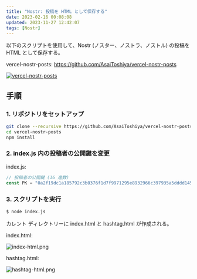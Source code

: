 ```yaml
---
title: "Nostr: 投稿を HTML として保存する"
date: 2023-02-16 00:08:08
updated: 2023-11-27 12:42:07
tags: [Nostr]
---
```


以下のスクリプトを使用して、Nostr (ノスター、ノストラ、ノストル) の投稿を HTML として保存する。

vercel-nostr-posts: https://github.com/AsaiToshiya/vercel-nostr-posts

[![vercel-nostr-posts](https://opengraph.githubassets.com/39a24f2f4dc156f9732241d014dae016eacbe8f0d0a0680cc1520179ce90a416/AsaiToshiya/vercel-nostr-posts)](https://github.com/AsaiToshiya/vercel-nostr-posts)

<!-- more -->

## 手順

### 1. リポジトリをセットアップ

```bash
git clone --recursive https://github.com/AsaiToshiya/vercel-nostr-posts.git
cd vercel-nostr-posts
npm install
```

### 2. index.js 内の投稿者の公開鍵を変更

index.js:

```javascript
// 投稿者の公開鍵 (16 進数)
const PK = "0a2f19dc1a185792c3b0376f1d7f9971295e8932966c397935a5dddd1451a25a";
```

### 3. スクリプトを実行

```bash
$ node index.js
```

カレント ディレクトリーに index.html と hashtag.html が作成される。

index.html:

![index-html.png](nostr-save-posts-as-html/index-html.png)

hashtag.html:

![hashtag-html.png](nostr-save-posts-as-html/hashtag-html.png)
